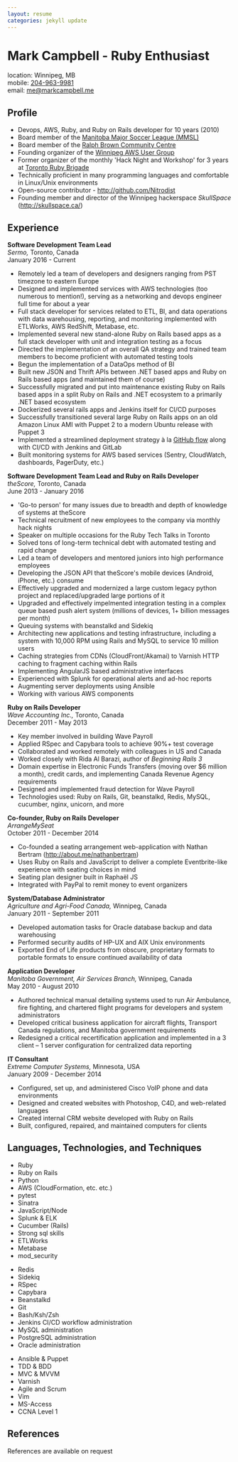 ```yaml
---
layout: resume
categories: jekyll update
---
```


# Mark Campbell - Ruby Enthusiast

location: Winnipeg, MB  
mobile: [204-963-9981](tel:+12049639981)  
email: [me@markcampbell.me](mailto:me@markcampbell.me)

## Profile

* Devops, AWS, Ruby, and Ruby on Rails developer for 10 years (2010)
* Board member of the [Manitoba Major Soccer League (MMSL)](http://mmsl.ca/)
* Board member of the [Ralph Brown Community Centre](http://ralphbrowncc.com/)
* Founding organizer of the [Winnipeg AWS User Group](http://winnipegaws.ca/)
* Former organizer of the monthly 'Hack Night and Workshop' for 3 years at [Toronto Ruby Brigade](http://www.meetup.com/torontoruby/)
* Technically proficient in many programming languages and comfortable in Linux/Unix environments
* Open-source contributor - <a href="http://github.com/Nitrodist">http://github.com/Nitrodist</a>
* Founding member and director of the Winnipeg hackerspace *SkullSpace* (<a href="http://skullspace.ca/">http://skullspace.ca/</a>)

## Experience

<p>
<strong>Software Development Team Lead</strong>
<br>
<em>Sermo,</em> Toronto, Canada
<br>
January 2016 - Current
</p>

* Remotely led a team of developers and designers ranging from PST timezone to eastern Europe
* Designed and implemented services with AWS technologies (too numerous to mention!), serving as a networking and devops engineer full time for about a year
* Full stack developer for services related to ETL, BI, and data operations with data warehousing, reporting, and monitoring implemented with ETLWorks, AWS RedShift, Metabase, etc.
* Implemented several new stand-alone Ruby on Rails based apps as a full stack developer with unit and integration testing as a focus
* Directed the implementation of an overall QA strategy and trained team members to become proficient with automated testing tools
* Begun the implementation of a DataOps method of BI
* Built new JSON and Thrift APIs between .NET based apps and Ruby on Rails based apps (and maintained them of course)
* Successfully migrated and put into maintenance existing Ruby on Rails based apps in a split Ruby on Rails and .NET ecosystem to a primarily .NET based ecosystem
* Dockerized several rails apps and Jenkins itself for CI/CD purposes
* Successfully transitioned several large Ruby on Rails apps on an old Amazon Linux AMI with Puppet 2 to a modern Ubuntu release with Puppet 3
* Implemented a streamlined deployment strategy à la [GitHub flow](http://scottchacon.com/2011/08/31/github-flow.html) along with CI/CD with Jenkins and GitLab
* Built monitoring systems for AWS based services (Sentry, CloudWatch, dashboards, PagerDuty, etc.)

<p>
<strong>Software Development Team Lead and Ruby on Rails Developer</strong>
<br>
<em>theScore,</em> Toronto, Canada
<br>
June 2013 - January 2016
</p>

* 'Go-to person' for many issues due to breadth and depth of knowledge of systems at theScore
* Technical recruitment of new employees to the company via monthly hack nights
* Speaker on multiple occasions for the Ruby Tech Talks in Toronto
* Solved tons of long-term technical debt with automated testing and rapid change
* Led a team of developers and mentored juniors into high performance employees
* Developing the JSON API that theScore's mobile devices (Android, iPhone, etc.) consume
* Effectively upgraded and modernized a large custom legacy python project and replaced/upgraded large portions of it
* Upgraded and effectively impelmented integration testing in a complex queue based push alert system (millions of devices, 1+ billion messages per month)
* Queuing systems with beanstalkd and Sidekiq
* Architecting new applications and testing infrastructure, including a system with 10,000 RPM using Rails and MySQL to service 10 million users
* Caching strategies from CDNs (CloudFront/Akamai) to Varnish HTTP caching to fragment caching within Rails
* Implementing AngularJS based administrative interfaces
* Experienced with Splunk for operational alerts and ad-hoc reports
* Augmenting server deployments using Ansible
* Working with various AWS components

<p>
<strong>Ruby on Rails Developer</strong>
<br>
<em>Wave Accounting Inc.,</em> Toronto, Canada
<br>
December 2011 - May 2013
</p>

* Key member involved in building Wave Payroll
* Applied RSpec and Capybara tools to achieve 90%+ test coverage
* Collaborated and worked remotely with colleagues in US and Canada
* Worked closely with Rida Al Barazi, author of *Beginning Rails 3*
* Domain expertise in Electronic Funds Transfers (moving over $6 million a month), credit cards, and implementing Canada Revenue Agency requirements
* Designed and implemented fraud detection for Wave Payroll
* Technologies used: Ruby on Rails, Git, beanstalkd, Redis, MySQL, cucumber, nginx, unicorn, and more

<p>
<strong>Co-founder, Ruby on Rails Developer</strong>
<br>
<em>ArrangeMySeat</em>
<br>
October 2011 - December 2014
</p>

* Co-founded a seating arrangement web-application with Nathan Bertram (<a href="http://about.me/nathanbertram">http://about.me/nathanbertram</a>)
* Uses Ruby on Rails and JavaScript to deliver a complete Eventbrite-like experience with seating choices in mind
* Seating plan designer built in Raphaël JS
* Integrated with PayPal to remit money to event organizers

<p>
<strong>System/Database Administrator</strong>
<br>
<em>Agriculture and Agri-Food Canada,</em> Winnipeg, Canada
<br>
January 2011 - September 2011
</p>

* Developed automation tasks for Oracle database backup and data warehousing
* Performed security audits of HP-UX and AIX Unix environments
* Exported End of Life products from obscure, proprietary formats to portable formats to ensure continued availability of data

<p>
<strong>Application Developer</strong>
<br>
<em>Manitoba Government, Air Services Branch,</em> Winnipeg, Canada
<br>
May 2010 - August 2010
</p>

* Authored technical manual detailing systems used to run Air Ambulance, fire fighting, and chartered flight programs for developers and system administrators
* Developed critical business application for aircraft flights, Transport Canada regulations, and Manitoba government requirements
* Redesigned a critical recertification application and implemented in a 3 client – 1 server configuration for centralized data reporting

<p>
<strong>IT Consultant</strong>
<br>
<em>Extreme Computer Systems,</em> Minnesota, USA
<br>
January 2009 - December 2014
</p>

* Configured, set up, and administered Cisco VoIP phone and data environments
* Designed and created websites with Photoshop, C4D, and web-related languages
* Created internal CRM website developed with Ruby on Rails
* Built, configured, repaired, and maintained computers for clients

<h2>Languages, Technologies, and Techniques</h2>

<div class="tech_langs">
  <ul>
    <li>Ruby</li>
    <li>Ruby on Rails</li>
    <li>Python</li>
    <li>AWS (CloudFormation, etc. etc.)</li>
    <li>pytest</li>
    <li>Sinatra</li>
    <li>JavaScript/Node</li>
    <li>Splunk & ELK</li>
    <li>Cucumber (Rails)</li>
    <li>Strong sql skills</li>
    <li>ETLWorks</li>
    <li>Metabase</li>
    <li>mod_security</li>
  </ul>
</div>
<div class="tech_langs">
  <ul>
    <li>Redis</li>
    <li>Sidekiq</li>
    <li>RSpec</li>
    <li>Capybara</li>
    <li>Beanstalkd</li>
    <li>Git</li>
    <li>Bash/Ksh/Zsh</li>
    <li>Jenkins CI/CD workflow administration</li>
    <li>MySQL administration</li>
    <li>PostgreSQL administration</li>
    <li>Oracle administration</li>
  </ul>
</div>
<div class="tech_langs">
  <ul>
    <li>Ansible & Puppet</li>
    <li>TDD & BDD</li>
    <li>MVC & MVVM</li>
    <li>Varnish</li>
    <li>Agile and Scrum</li>
    <li>Vim</li>
    <li>MS-Access</li>
    <li>CCNA Level 1</li>
  </ul>
</div>


## References

References are available on request
